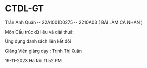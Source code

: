 # CTDL-GT
Trần Anh Quân -- 22A1001D0275 -- 2210A03 ( BÀI LÀM CÁ NHÂN )


Môn Cấu trúc dữ liệu và giải thuật


Ứng dụng danh sách liên kết đôi


Giảng Viên giảng dạy : Trịnh Thị Xuân


19-11-2023 Hà Nội 11.52.PM
